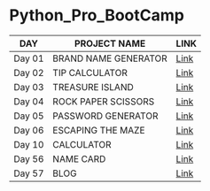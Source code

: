 # Python_Pro_BootCamp

DAY  | PROJECT NAME | LINK
------------- | ------------- | -------------
Day 01 | BRAND NAME GENERATOR | [Link](https://github.com/Subha822/Python_Pro_BootCamp/blob/main/Day_01/Brand_Name_Generator.py)
Day 02 | TIP CALCULATOR | [Link](https://github.com/Subha822/Python_Pro_BootCamp/blob/main/Day_02/Tip_Calculator.py)
Day 03 | TREASURE ISLAND | [Link](https://github.com/Subha822/Python_Pro_BootCamp/blob/main/Day_03/Treasure_Island.py)
Day 04 | ROCK PAPER SCISSORS | [Link](https://github.com/Subha822/Python_Pro_BootCamp/blob/main/Day_04/Rock_Paper_Scissors.py)
Day 05 | PASSWORD GENERATOR | [Link](https://github.com/Subha822/Python_Pro_BootCamp/blob/main/Day_05/Password_Generator.py)
Day 06 | ESCAPING THE MAZE | [Link](https://github.com/Subha822/Python_Pro_BootCamp/blob/main/Day_06/Escaping_The_Maze.py)
Day 10 | CALCULATOR | [Link](https://github.com/Subha822/Python_Pro_BootCamp/blob/main/Day_10/Calculator.py)
Day 56 | NAME CARD | [Link](https://github.com/Subha822/Python_Pro_BootCamp/blob/main/Day_56/html5identity.py)
Day 57 | BLOG | [Link](https://github.com/Subha822/Python_Pro_BootCamp/blob/main/Day_57/main.py)